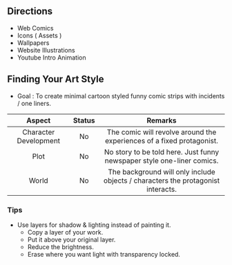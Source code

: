 

## Directions

* Web Comics
* Icons ( Assets )
* Wallpapers
* Website Illustrations
* Youtube Intro Animation



## Finding Your Art Style

* Goal : To create minimal cartoon styled funny comic strips with incidents / one liners.

|        Aspect         | Status |                           Remarks                            |
| :-------------------: | :----: | :----------------------------------------------------------: |
| Character Development |   No   | The comic will revolve around the experiences of a fixed protagonist. |
|         Plot          |   No   | No story to be told here. Just funny newspaper style one-liner comics. |
|         World         |   No   | The background will only include objects / characters the protagonist interacts. |

### Tips 

* Use layers for shadow & lighting instead of painting it.
  * Copy a layer of your work.
  * Put it above your original layer.
  * Reduce the brightness.
  * Erase where you want light with transparency locked.
